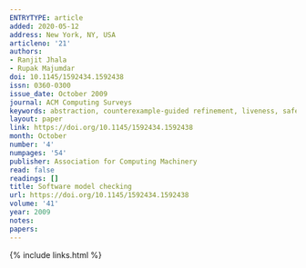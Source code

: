 ```yaml
---
ENTRYTYPE: article
added: 2020-05-12
address: New York, NY, USA
articleno: '21'
authors:
- Ranjit Jhala
- Rupak Majumdar
doi: 10.1145/1592434.1592438
issn: 0360-0300
issue_date: October 2009
journal: ACM Computing Surveys
keywords: abstraction, counterexample-guided refinement, liveness, safety, enumerative and symbolic model checking, Software model checking
layout: paper
link: https://doi.org/10.1145/1592434.1592438
month: October
number: '4'
numpages: '54'
publisher: Association for Computing Machinery
read: false
readings: []
title: Software model checking
url: https://doi.org/10.1145/1592434.1592438
volume: '41'
year: 2009
notes:
papers:
---
```

{% include links.html %}
